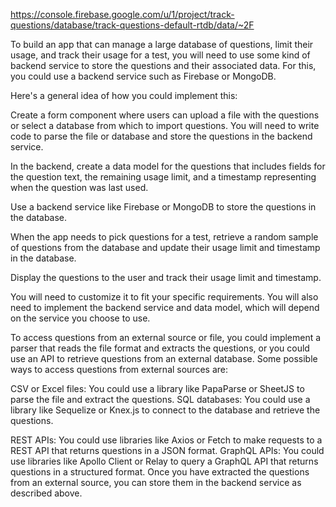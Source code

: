 https://console.firebase.google.com/u/1/project/track-questions/database/track-questions-default-rtdb/data/~2F


To build an app that can manage a large database of questions, limit their usage, and track their usage for a test, you will need to use some kind of backend service to store the questions and their associated data. For this, you could use a backend service such as Firebase or MongoDB.

Here's a general idea of how you could implement this:

Create a form component where users can upload a file with the questions or select a database from which to import questions. You will need to write code to parse the file or database and store the questions in the backend service.

In the backend, create a data model for the questions that includes fields for the question text, the remaining usage limit, and a timestamp representing when the question was last used.

Use a backend service like Firebase or MongoDB to store the questions in the database.

When the app needs to pick questions for a test, retrieve a random sample of questions from the database and update their usage limit and timestamp in the database.

Display the questions to the user and track their usage limit and timestamp.

You will need to customize it to fit your specific requirements. You will also need to implement the backend service and data model, which will depend on the service you choose to use.

To access questions from an external source or file, you could implement a parser that reads the file format and extracts the questions, or you could use an API to retrieve questions from an external database. Some possible ways to access questions from external sources are:

CSV or Excel files: You could use a library like PapaParse or SheetJS to parse the file and extract the questions.
SQL databases: You could use a library like Sequelize or Knex.js to connect to the database and retrieve the questions.

REST APIs: You could use libraries like Axios or Fetch to make requests to a REST API that returns questions in a JSON format.
GraphQL APIs: You could use libraries like Apollo Client or Relay to query a GraphQL API that returns questions in a structured format.
Once you have extracted the questions from an external source, you can store them in the backend service as described above.